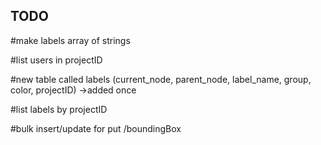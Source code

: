 ## TODO

#make labels array of strings

#list users in projectID

#new table called labels (current_node, parent_node, label_name, group, color, projectID) ->added once

#list labels by projectID

#bulk insert/update for put /boundingBox
